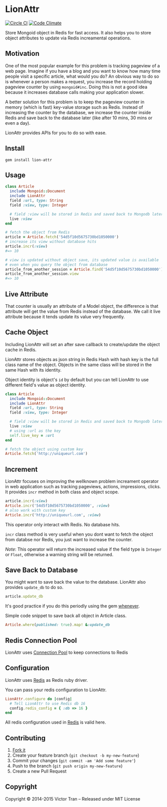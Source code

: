 # LionAttr
[![Circle CI](https://circleci.com/gh/tranvictor/lion_attr/tree/master.svg?style=svg)](https://circleci.com/gh/tranvictor/lion_attr/tree/master)
[![Code Climate](https://codeclimate.com/github/tranvictor/lion_attr/badges/gpa.svg)](https://codeclimate.com/github/tranvictor/lion_attr)

Store Mongoid object in Redis for fast access. It also helps you to store object
attributes to update via Redis increamental operations.

## Motivation
One of the most popular example for this problem is tracking pageview of a web
page. Imagine if you have a blog and you want to know how many time people visit
a specific article, what would you do? An obvious way to do so is whenever a
person makes a request, you increase the record holding pageview counter by using
`mongoid#inc`. Doing this is not a good idea because it increases database
calls making your application slower.

A better solution for this problem is to keep the pageview counter in memory
(which is fast) key-value storage such as Redis. Instead of increasing the
counter by the database, we increase the counter inside Redis and save back to
the database later (like after 10 mins, 30 mins or even a day).

LionAttr provides APIs for you to do so with ease.

## Install
```
gem install lion-attr
```

## Usage
```ruby
class Article
  include Mongoid::Document
  include LionAttr
  field :url, type: String
  field :view, type: Integer

  # field :view will be stored in Redis and saved back to Mongodb later
  live :view
end

# fetch the object from Redis
article = Article.fetch('54d5f10d5675730bd1050000')
# increase its view without database hits
article.incr(:view)
#=> 10

# view is updated without object save, its updated value is available
# even when you query the object from database
article_from_another_session = Article.find('54d5f10d5675730bd1050000')
article_from_another_session.view
#=> 10
```
## Live Attribute
That counter is usually an attribute of a Model object, the difference is that
attribute will get the value from Redis instead of the database. We call it live
attribute because it tends update its value very frequently.

## Cache Object
Including LionAttr will set an after save callback to create/update the object
cache in Redis.

LionAttr stores objects as json string in Redis Hash with hash key is the full
class name of the object. Objects in the same class will be stored in the same
Hash with its identity.

Object identity is object's `id` by default but you can tell LionAttr to use
different field's value as object identity.

```ruby
class Article
  include Mongoid::Document
  include LionAttr
  field :url, type: String
  field :view, type: Integer

  # field :view will be stored in Redis and saved back to Mongodb later
  live :view
  # using :url as the key
  self.live_key = :url
end

# fetch the object using custom key
Article.fetch('http://uniqueurl.com')
```

## Increment
LionAttr focuses on improving the wellknown problem increament operator in
web application such as tracking pageviews, actions, impressions, clicks. It
provides `incr` method in both class and object scope.

```ruby
article.incr(:view)
Article.incr('54d5f10d5675730bd1050000', :view)
# also work with custom key
Article.incr('http://uniqueurl.com', :view)
```
This operator only interact with Redis. No database hits.

`incr` class method is very useful when you dont want to fetch the object from
databse nor Redis, you just want to increase the counter.

*Note*: This operator will return the increased value if the field type is
`Integer` or `Float`, otherwise a warning string will be returned.

## Save Back to Database
You might want to save back the value to the database. LionAttr also provides
`update_db` to do so.

```ruby
article.update_db
```
It's good practice if you do this periodly using the gem
[whenever](https://github.com/javan/whenever).

Simple code snippet to save back all object in Article class.

```ruby
Article.where(published: true).map! &:update_db
```

## Redis Connection Pool
LionAttr uses [Connection Pool](https://github.com/mperham/connection_pool) to
keep connections to Redis

## Configuration
LionAttr uses [Redis](https://github.com/redis/redis-rb) as Redis ruby driver.

You can pass your redis configuration to LionAttr.

```ruby
LionAttr.configure do |config|
  # Tell LionAttr to use Redis db 16
  config.redis_config = { :db => 16 }
end
```

All redis configuration used in [Redis](https://github.com/redis/redis-rb) is
valid here.

## Contributing
1. [Fork it](https://github.com/tranvictor/lion_attr/fork)
2. Create your feature branch (`git checkout -b my-new-feature`)
3. Commit your changes (`git commit -am 'Add some feature'`)
4. Push to the branch (`git push origin my-new-feature`)
5. Create a new Pull Request

## Copyright
Copyright © 2014-2015 Victor Tran – Released under MIT License
